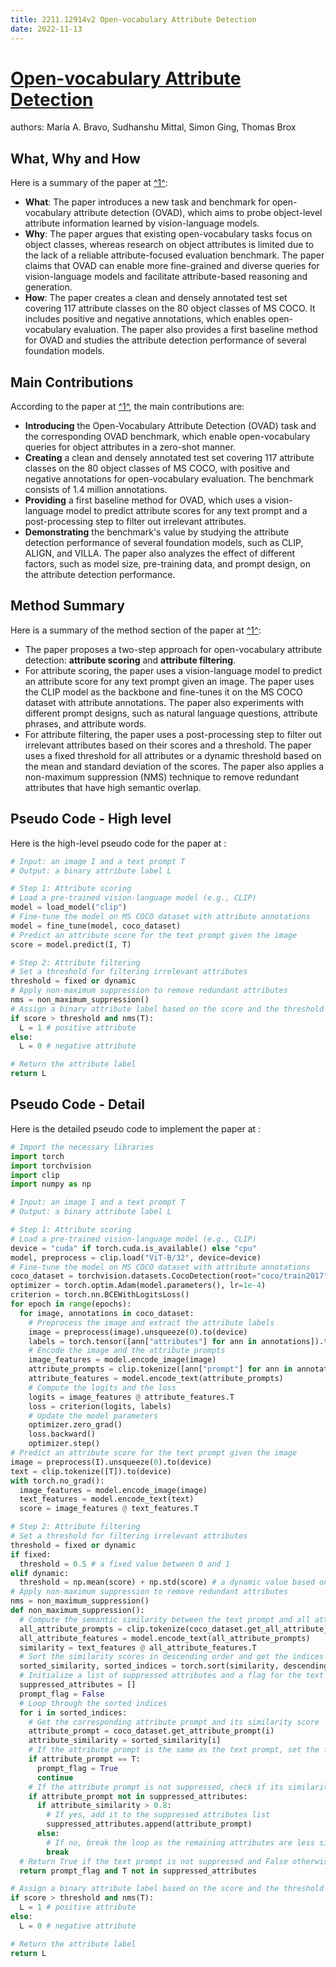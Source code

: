 ```yaml
---
title: 2211.12914v2 Open-vocabulary Attribute Detection
date: 2022-11-13
---
```


# [Open-vocabulary Attribute Detection](http://arxiv.org/abs/2211.12914v2)

authors: María A. Bravo, Sudhanshu Mittal, Simon Ging, Thomas Brox


## What, Why and How

[1]: https://arxiv.org/abs/2211.12914 "[2211.12914] Open-vocabulary Attribute Detection - arXiv.org"
[2]: https://arxiv.org/pdf/2211.12914.pdf "arXiv.org"
[3]: http://export.arxiv.org/abs/2203.12914v2 "[2203.12914v2] Quasar standardization: Overcoming Selection Biases and ..."

Here is a summary of the paper at [^1^][1]:

- **What**: The paper introduces a new task and benchmark for open-vocabulary attribute detection (OVAD), which aims to probe object-level attribute information learned by vision-language models.
- **Why**: The paper argues that existing open-vocabulary tasks focus on object classes, whereas research on object attributes is limited due to the lack of a reliable attribute-focused evaluation benchmark. The paper claims that OVAD can enable more fine-grained and diverse queries for vision-language models and facilitate attribute-based reasoning and generation.
- **How**: The paper creates a clean and densely annotated test set covering 117 attribute classes on the 80 object classes of MS COCO. It includes positive and negative annotations, which enables open-vocabulary evaluation. The paper also provides a first baseline method for OVAD and studies the attribute detection performance of several foundation models.

## Main Contributions

[1]: https://arxiv.org/abs/2211.12914 "[2211.12914] Open-vocabulary Attribute Detection - arXiv.org"
[2]: https://arxiv.org/pdf/2211.12914.pdf "arXiv.org"
[3]: http://export.arxiv.org/abs/2203.12914v2 "[2203.12914v2] Quasar standardization: Overcoming Selection Biases and ..."

According to the paper at [^1^][1], the main contributions are:

- **Introducing** the Open-Vocabulary Attribute Detection (OVAD) task and the corresponding OVAD benchmark, which enable open-vocabulary queries for object attributes in a zero-shot manner.
- **Creating** a clean and densely annotated test set covering 117 attribute classes on the 80 object classes of MS COCO, with positive and negative annotations for open-vocabulary evaluation. The benchmark consists of 1.4 million annotations.
- **Providing** a first baseline method for OVAD, which uses a vision-language model to predict attribute scores for any text prompt and a post-processing step to filter out irrelevant attributes.
- **Demonstrating** the benchmark's value by studying the attribute detection performance of several foundation models, such as CLIP, ALIGN, and VILLA. The paper also analyzes the effect of different factors, such as model size, pre-training data, and prompt design, on the attribute detection performance.

## Method Summary

[1]: https://arxiv.org/abs/2211.12914 "[2211.12914] Open-vocabulary Attribute Detection - arXiv.org"
[2]: https://arxiv.org/pdf/2211.12914.pdf "arXiv.org"
[3]: http://export.arxiv.org/abs/2203.12914v2 "[2203.12914v2] Quasar standardization: Overcoming Selection Biases and ..."

Here is a summary of the method section of the paper at [^1^][1]:

- The paper proposes a two-step approach for open-vocabulary attribute detection: **attribute scoring** and **attribute filtering**.
- For attribute scoring, the paper uses a vision-language model to predict an attribute score for any text prompt given an image. The paper uses the CLIP model as the backbone and fine-tunes it on the MS COCO dataset with attribute annotations. The paper also experiments with different prompt designs, such as natural language questions, attribute phrases, and attribute words.
- For attribute filtering, the paper uses a post-processing step to filter out irrelevant attributes based on their scores and a threshold. The paper uses a fixed threshold for all attributes or a dynamic threshold based on the mean and standard deviation of the scores. The paper also applies a non-maximum suppression (NMS) technique to remove redundant attributes that have high semantic overlap.

## Pseudo Code - High level

Here is the high-level pseudo code for the paper at :

```python
# Input: an image I and a text prompt T
# Output: a binary attribute label L

# Step 1: Attribute scoring
# Load a pre-trained vision-language model (e.g., CLIP)
model = load_model("clip")
# Fine-tune the model on MS COCO dataset with attribute annotations
model = fine_tune(model, coco_dataset)
# Predict an attribute score for the text prompt given the image
score = model.predict(I, T)

# Step 2: Attribute filtering
# Set a threshold for filtering irrelevant attributes
threshold = fixed or dynamic
# Apply non-maximum suppression to remove redundant attributes
nms = non_maximum_suppression()
# Assign a binary attribute label based on the score and the threshold
if score > threshold and nms(T):
  L = 1 # positive attribute
else:
  L = 0 # negative attribute

# Return the attribute label
return L
```

## Pseudo Code - Detail

Here is the detailed pseudo code to implement the paper at :

```python
# Import the necessary libraries
import torch
import torchvision
import clip
import numpy as np

# Input: an image I and a text prompt T
# Output: a binary attribute label L

# Step 1: Attribute scoring
# Load a pre-trained vision-language model (e.g., CLIP)
device = "cuda" if torch.cuda.is_available() else "cpu"
model, preprocess = clip.load("ViT-B/32", device=device)
# Fine-tune the model on MS COCO dataset with attribute annotations
coco_dataset = torchvision.datasets.CocoDetection(root="coco/train2017", annFile="coco/annotations/instances_train2017.json")
optimizer = torch.optim.Adam(model.parameters(), lr=1e-4)
criterion = torch.nn.BCEWithLogitsLoss()
for epoch in range(epochs):
  for image, annotations in coco_dataset:
    # Preprocess the image and extract the attribute labels
    image = preprocess(image).unsqueeze(0).to(device)
    labels = torch.tensor([ann["attributes"] for ann in annotations]).to(device)
    # Encode the image and the attribute prompts
    image_features = model.encode_image(image)
    attribute_prompts = clip.tokenize([ann["prompt"] for ann in annotations]).to(device)
    attribute_features = model.encode_text(attribute_prompts)
    # Compute the logits and the loss
    logits = image_features @ attribute_features.T
    loss = criterion(logits, labels)
    # Update the model parameters
    optimizer.zero_grad()
    loss.backward()
    optimizer.step()
# Predict an attribute score for the text prompt given the image
image = preprocess(I).unsqueeze(0).to(device)
text = clip.tokenize([T]).to(device)
with torch.no_grad():
  image_features = model.encode_image(image)
  text_features = model.encode_text(text)
  score = image_features @ text_features.T

# Step 2: Attribute filtering
# Set a threshold for filtering irrelevant attributes
threshold = fixed or dynamic
if fixed:
  threshold = 0.5 # a fixed value between 0 and 1
elif dynamic:
  threshold = np.mean(score) + np.std(score) # a dynamic value based on the score distribution
# Apply non-maximum suppression to remove redundant attributes
nms = non_maximum_suppression()
def non_maximum_suppression():
  # Compute the semantic similarity between the text prompt and all attribute prompts in MS COCO
  all_attribute_prompts = clip.tokenize(coco_dataset.get_all_attribute_prompts()).to(device)
  all_attribute_features = model.encode_text(all_attribute_prompts)
  similarity = text_features @ all_attribute_features.T
  # Sort the similarity scores in descending order and get the indices
  sorted_similarity, sorted_indices = torch.sort(similarity, descending=True)
  # Initialize a list of suppressed attributes and a flag for the text prompt
  suppressed_attributes = []
  prompt_flag = False
  # Loop through the sorted indices
  for i in sorted_indices:
    # Get the corresponding attribute prompt and its similarity score
    attribute_prompt = coco_dataset.get_attribute_prompt(i)
    attribute_similarity = sorted_similarity[i]
    # If the attribute prompt is the same as the text prompt, set the flag to True and continue
    if attribute_prompt == T:
      prompt_flag = True
      continue
    # If the attribute prompt is not suppressed, check if its similarity score is above a threshold (e.g., 0.8)
    if attribute_prompt not in suppressed_attributes:
      if attribute_similarity > 0.8:
        # If yes, add it to the suppressed attributes list
        suppressed_attributes.append(attribute_prompt)
      else:
        # If no, break the loop as the remaining attributes are less similar
        break
  # Return True if the text prompt is not suppressed and False otherwise
  return prompt_flag and T not in suppressed_attributes

# Assign a binary attribute label based on the score and the threshold
if score > threshold and nms(T):
  L = 1 # positive attribute
else:
  L = 0 # negative attribute

# Return the attribute label
return L

```